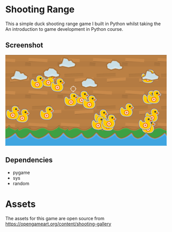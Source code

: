 # Shooting Range

This a simple duck shooting range game I built in Python whilst taking the An introduction to game development in Python course.

## Screenshot
<p align="center">
<img src="Screenshot.png" alt="Game screenshot"/>
</p>

## Dependencies 
* pygame
* sys
* random

# Assets 
The assets for this game are open source from 
https://opengameart.org/content/shooting-gallery

